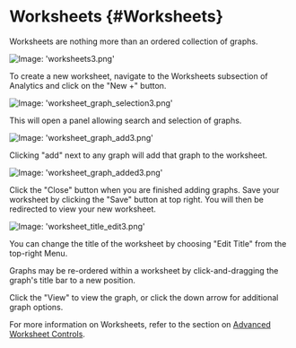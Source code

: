 # Worksheets {#Worksheets}

Worksheets are nothing more than an ordered collection of graphs.

![Image: 'worksheets3.png'](/assets/worksheets3.png?raw=true)

To create a new worksheet, navigate to the Worksheets subsection of Analytics and click on the "New +" button.

![Image: 'worksheet_graph_selection3.png'](/assets/worksheet_graph_selection3.png?raw=true)

This will open a panel allowing search and selection of graphs.

![Image: 'worksheet_graph_add3.png'](/assets/worksheet_graph_add3.png?raw=true)

Clicking "add" next to any graph will add that graph to the worksheet.

![Image: 'worksheet_graph_added3.png'](/assets/worksheet_graph_added3.png?raw=true)

Click the "Close" button when you are finished adding graphs. Save your worksheet by clicking the "Save" button at top right. You will then be redirected to view your new worksheet.

![Image: 'worksheet_title_edit3.png'](/assets/worksheet_title_edit3.png?raw=true)

You can change the title of the worksheet by choosing "Edit Title" from the top-right Menu.

Graphs may be re-ordered within a worksheet by click-and-dragging the graph's title bar to a new position.

Click the "View" to view the graph, or click the down arrow for additional graph options.

For more information on Worksheets, refer to the section on [Advanced Worksheet Controls](/Visualization/Graphs/View/Worksheets/Advanced.md).
